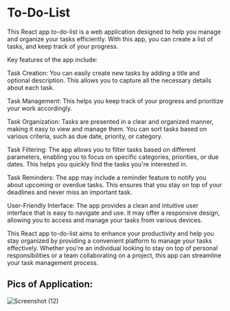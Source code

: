 # To-Do-List

This React app to-do-list is a web application designed to help you manage and organize your tasks efficiently. With this app, you can create a list of tasks, and keep track of your progress.

Key features of the app include:

Task Creation: You can easily create new tasks by adding a title and optional description. This allows you to capture all the necessary details about each task.

Task Management: This helps you keep track of your progress and prioritize your work accordingly.

Task Organization: Tasks are presented in a clear and organized manner, making it easy to view and manage them. You can sort tasks based on various criteria, such as due date, priority, or category.

Task Filtering: The app allows you to filter tasks based on different parameters, enabling you to focus on specific categories, priorities, or due dates. This helps you quickly find the tasks you're interested in.

Task Reminders: The app may include a reminder feature to notify you about upcoming or overdue tasks. This ensures that you stay on top of your deadlines and never miss an important task.

User-Friendly Interface: The app provides a clean and intuitive user interface that is easy to navigate and use. It may offer a responsive design, allowing you to access and manage your tasks from various devices.

This React app to-do-list aims to enhance your productivity and help you stay organized by providing a convenient platform to manage your tasks effectively. Whether you're an individual looking to stay on top of personal responsibilities or a team collaborating on a project, this app can streamline your task management process.

## Pics of Application: 
 
![Screenshot (12)](https://github.com/Gaurav1129/To-Do-List/assets/121231831/c9ebab85-9ed8-40eb-b61c-246c82c1470d)


